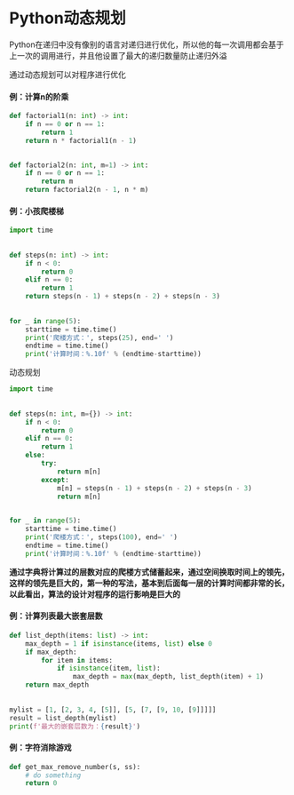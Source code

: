 # Python动态规划

Python在递归中没有像别的语言对递归进行优化，所以他的每一次调用都会基于上一次的调用进行，并且他设置了最大的递归数量防止递归外溢

通过动态规划可以对程序进行优化



#### 例：计算n的阶乘

```python
def factorial1(n: int) -> int:
    if n == 0 or n == 1:
        return 1
    return n * factorial1(n - 1)
 

def factorial2(n: int, m=1) -> int:
    if n == 0 or n == 1:
        return m
    return factorial2(n - 1, n * m)
```



#### 例：小孩爬楼梯

```python
import time
 
 
def steps(n: int) -> int:
    if n < 0:
        return 0
    elif n == 0:
        return 1
    return steps(n - 1) + steps(n - 2) + steps(n - 3)
 
 
for _ in range(5):
    starttime = time.time()
    print('爬楼方式：', steps(25), end=' ')
    endtime = time.time()
    print('计算时间：%.10f' % (endtime-starttime))
```

动态规划

```python
import time
 
 
def steps(n: int, m={}) -> int:
    if n < 0:
        return 0
    elif n == 0:
        return 1
    else:
        try:
            return m[n]
        except:
            m[n] = steps(n - 1) + steps(n - 2) + steps(n - 3)
            return m[n]
 

for _ in range(5):
    starttime = time.time()
    print('爬楼方式：', steps(100), end=' ')
    endtime = time.time()
    print('计算时间：%.10f' % (endtime-starttime))
```

**通过字典将计算过的层数对应的爬楼方式储蓄起来，通过空间换取时间上的领先，这样的领先是巨大的，第一种的写法，基本到后面每一层的计算时间都非常的长，以此看出，算法的设计对程序的运行影响是巨大的**



#### 例：计算列表最大嵌套层数

```python
def list_depth(items: list) -> int:
    max_depth = 1 if isinstance(items, list) else 0
    if max_depth:
        for item in items:
            if isinstance(item, list):
                max_depth = max(max_depth, list_depth(item) + 1)
    return max_depth
 
 
mylist = [1, [2, 3, 4, [5]], [5, [7, [9, 10, [9]]]]]
result = list_depth(mylist)
print(f'最大的嵌套层数为：{result}')
```



#### 例：字符消除游戏

```python
def get_max_remove_number(s, ss):
    # do something
    return 0
```

